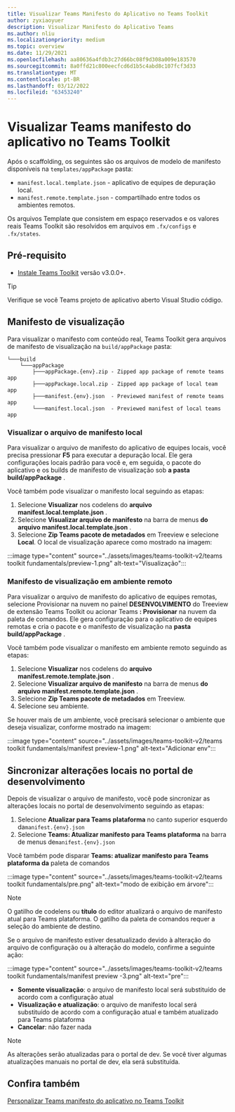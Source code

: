 ```yaml
---
title: Visualizar Teams Manifesto do Aplicativo no Teams Toolkit
author: zyxiaoyuer
description: Visualizar Manifesto do Aplicativo Teams
ms.author: nliu
ms.localizationpriority: medium
ms.topic: overview
ms.date: 11/29/2021
ms.openlocfilehash: aa80636a4fdb3c27d66bc08f9d308a009e183570
ms.sourcegitcommit: 8a0ffd21c800eecfcd6d1b5c4abd8c107fcf3d33
ms.translationtype: MT
ms.contentlocale: pt-BR
ms.lasthandoff: 03/12/2022
ms.locfileid: "63453240"
---
```

# <a name="preview-teams-app-manifest-in-teams-toolkit"></a>Visualizar Teams manifesto do aplicativo no Teams Toolkit

Após o scaffolding, os seguintes são os arquivos de modelo de manifesto disponíveis na `templates/appPackage` pasta:

* `manifest.local.template.json` - aplicativo de equipes de depuração local.
* `manifest.remote.template.json` - compartilhado entre todos os ambientes remotos.

Os arquivos Template que consistem em espaço reservados e os valores reais Teams Toolkit são resolvidos em arquivos em `.fx/configs` e `.fx/states`.

## <a name="prerequisite"></a>Pré-requisito

* [Instale Teams Toolkit](https://marketplace.visualstudio.com/items?itemName=TeamsDevApp.ms-teams-vscode-extension) versão v3.0.0+.

> [!TIP]
> Verifique se você Teams projeto de aplicativo aberto Visual Studio código.

## <a name="preview-manifest"></a>Manifesto de visualização

Para visualizar o manifesto com conteúdo real, Teams Toolkit gera arquivos de manifesto de visualização na `build/appPackage` pasta:

```text
└───build
    └───appPackage
        ├───appPackage.{env}.zip - Zipped app package of remote teams app
        ├───appPackage.local.zip - Zipped app package of local team app
        ├───manifest.{env}.json  - Previewed manifest of remote teams app
        └───manifest.local.json  - Previewed manifest of local teams app
```

### <a name="preview-local-manifest-file"></a>Visualizar o arquivo de manifesto local

Para visualizar o arquivo de manifesto do aplicativo de equipes locais, você precisa pressionar **F5** para executar a depuração local. Ele gera configurações locais padrão para você e, em seguida, o pacote do aplicativo e os builds de manifesto de visualização sob **a pasta build/appPackage** .

Você também pode visualizar o manifesto local seguindo as etapas:

1. Selecione **Visualizar** nos codelens do **arquivo manifest.local.template.json** .
2. Selecione **Visualizar arquivo de manifesto** na barra de menus **do arquivo manifest.local.template.json** .
3. Selecione **Zip Teams pacote de metadados** em Treeview e selecione **Local**.
O local de visualização aparece como mostrado na imagem:

:::image type="content" source="../assets/images/teams-toolkit-v2/teams toolkit fundamentals/preview-1.png" alt-text="Visualização":::

### <a name="preview-manifest-in-remote-environment"></a>Manifesto de visualização em ambiente remoto

Para visualizar o arquivo de manifesto do aplicativo de equipes remotas, selecione Provisionar na nuvem no painel **DESENVOLVIMENTO** do Treeview de extensão Teams Toolkit ou acionar Teams **: Provisionar** na nuvem da paleta de comandos. Ele gera configuração para o aplicativo de equipes remotas e cria o pacote e o manifesto de visualização na **pasta build/appPackage** .

Você também pode visualizar o manifesto em ambiente remoto seguindo as etapas:

1. Selecione **Visualizar** nos codelens do **arquivo manifest.remote.template.json** .
2. Selecione **Visualizar arquivo de manifesto** na barra de menus **do arquivo manifest.remote.template.json** .
3. Selecione **Zip Teams pacote de metadados** em Treeview.
4. Selecione seu ambiente.

Se houver mais de um ambiente, você precisará selecionar o ambiente que deseja visualizar, conforme mostrado na imagem:

:::image type="content" source="../assets/images/teams-toolkit-v2/teams toolkit fundamentals/manifest preview-1.png" alt-text="Adicionar env":::

## <a name="sync-local-changes-to-dev-portal"></a>Sincronizar alterações locais no portal de desenvolvimento

Depois de visualizar o arquivo de manifesto, você pode sincronizar as alterações locais no portal de desenvolvimento seguindo as etapas:

1. Selecione **Atualizar para Teams plataforma** no canto superior esquerdo da`manifest.{env}.json`
2. Selecione **Teams: Atualizar manifesto para Teams plataforma** na barra de menus de`manifest.{env}.json`

 Você também pode disparar **Teams: atualizar manifesto para Teams plataforma da** paleta de comandos

   :::image type="content" source="../assets/images/teams-toolkit-v2/teams toolkit fundamentals/pre.png" alt-text="modo de exibição em árvore":::

> [!NOTE]
> O gatilho de codelens ou **título** do editor atualizará o arquivo de manifesto atual para Teams plataforma. O gatilho da paleta de comandos requer a seleção do ambiente de destino.

Se o arquivo de manifesto estiver desatualizado devido à alteração do arquivo de configuração ou à alteração do modelo, confirme a seguinte ação:

:::image type="content" source="../assets/images/teams-toolkit-v2/teams toolkit fundamentals/manifest preview -3.png" alt-text="pre":::

* **Somente visualização**: o arquivo de manifesto local será substituído de acordo com a configuração atual
* **Visualização e atualização**: o arquivo de manifesto local será substituído de acordo com a configuração atual e também atualizado para Teams plataforma
* **Cancelar**: não fazer nada

> [!NOTE]
> As alterações serão atualizadas para o portal de dev. Se você tiver algumas atualizações manuais no portal de dev, ela será substituída.

## <a name="see-also"></a>Confira também

[Personalizar Teams manifesto do aplicativo no Teams Toolkit](TeamsFx-manifest-customization.md)
